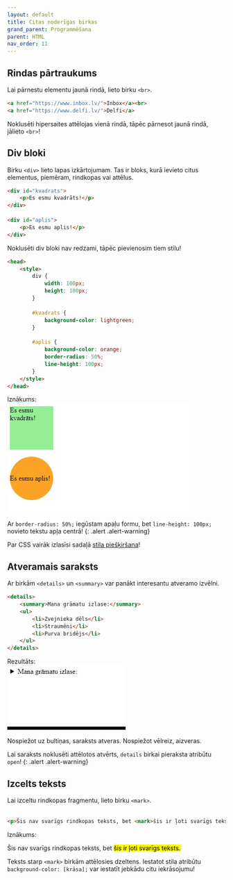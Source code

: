 ```yaml
---
layout: default
title: Citas noderīgas birkas
grand_parent: Programmēšana
parent: HTML
nav_order: 11
---
```


## Rindas pārtraukums

Lai pārnestu elementu jaunā rindā, lieto birku `<br>`.

~~~html
<a href="https://www.inbox.lv/">Inbox</a><br>
<a href="https://www.delfi.lv/">Delfi</a>
~~~

Noklusēti hipersaites attēlojas vienā rindā, tāpēc pārnesot jaunā rindā, jālieto `<br>`!

## Div bloki

Birku `<div>` lieto lapas izkārtojumam. Tas ir bloks, kurā ievieto citus elementus, piemēram, rindkopas vai attēlus.

~~~html
<div id="kvadrats">
    <p>Es esmu kvadrāts!</p>
</div>

<div id="aplis">
    <p>Es esmu aplis!</p>
</div>
~~~

Noklusēti div bloki nav redzami, tāpēc pievienosim tiem stilu!

~~~html
<head>
    <style>
        div {
            width: 100px;
            height: 100px;
        }

        #kvadrats {
            background-color: lightgreen;
        }

        #aplis {
            background-color: orange;
            border-radius: 50%;
            line-height: 100px;
        }
    </style>
</head>
~~~

Iznākums:  
![div-bloki](/media/div-bloki.jpg)

Ar `border-radius: 50%;` iegūstam apaļu formu, bet `line-height: 100px;` novieto tekstu apļa centrā!
{: .alert .alert-warning}

Par CSS vairāk izlasīsi sadaļā [stila piešķiršana](./stilapieskirsana.md)!

## Atveramais saraksts

Ar birkām `<details>` un `<summary>` var panākt interesantu atveramo izvēlni.

~~~html
<details>
    <summary>Mana grāmatu izlase:</summary>
    <ul>
        <li>Zvejnieka dēls</li>
        <li>Straumēni</li>
        <li>Purva bridējs</li>
    </ul>
</details>
~~~

Rezultāts:  
![details-birka](/media/details.gif)

Nospiežot uz bultiņas, saraksts atveras. Nospiežot vēlreiz, aizveras.

Lai saraksts noklusēti attēlotos atvērts, `details` birkai pieraksta atribūtu `open`!
{: .alert .alert-warning}

## Izcelts teksts

Lai izceltu rindkopas fragmentu, lieto birku `<mark>`.

~~~html

<p>Šis nav svarīgs rindkopas teksts, bet <mark>šis ir ļoti svarīgs teksts.</mark></p>

~~~

Iznākums:  
<p>Šis nav svarīgs rindkopas teksts, bet <mark>šis ir ļoti svarīgs teksts.</mark></p>

Teksts starp `<mark>` birkām attēlosies dzeltens. Iestatot stila atribūtu `background-color: [krāsa];` var iestatīt jebkādu citu iekrāsojumu!





